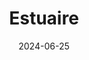 ---  
layout: startup_page  
title: "Estuaire"  
id: "estuaire.dev"  
permalink: "/estuaireestuaire.dev06252024/"  
website: "https://estuaire.dev/"  
funding_round: "Seed"  
funding_amount: "€2.2M"  
investors: "Satgana, Safran Corporate Ventures, XAnge, AFI Ventures"  
about: "Estuaire provides a flight data analytics platform for airlines, airports, and aviation financiers. Its platform helps minimize CO2 and non-CO2 emissions, including contrails, and enables sustainable investment policies. The core innovation, the E-Engine technical stack, uses data fusion and cloud computing to integrate various aviation data streams."  
markets: "Climate Tech, Aviation, Business/Productivity Software, Other Commercial Services, Media and Information Services (B2B), SaaS"  
hq: "Paris, Île-de-France, France"  
founded_year: "2022"  
linkedin: "https://www.linkedin.com/company/estuaire-company/"  
twitter: "https://twitter.com/estuaire_aero"  
instagram: ""  
facebook: ""  
crunchbase: "https://www.crunchbase.com/organization/estuaire?utm_source=linkedin&utm_medium=referral&utm_campaign=linkedin_companies&utm_content=profile_cta_anon&trk=funding_crunchbase"  
pitchbook: "https://pitchbook.com/profiles/company/521595-28"  

date_display: "25-Jun-2024"  
date: "2024-06-25"

# SEO Optimization  
meta_title: "Estuaire - Seed Funding (€2.2M)"  
meta_description: "Estuaire, Estuaire provides a flight data analytics platform for airlines, airports, and aviation financiers. Its platform helps minimize CO2 and non-CO2 emissi..."  
meta_keywords: "Estuaire, Climate Tech, Aviation, Business/Productivity Software, Other Commercial Services, Media and Information Services (B2B), SaaS, Seed funding"  
canonical_url: "https://startup.projectstartups.com/estuaireestuaire.dev06252024/"  
---